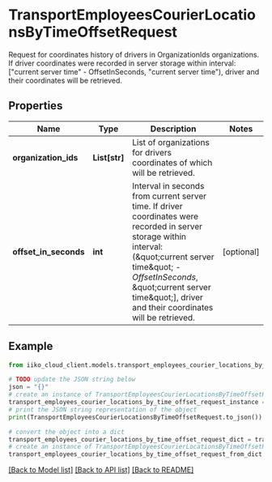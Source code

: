 # TransportEmployeesCourierLocationsByTimeOffsetRequest

Request for coordinates history of drivers in OrganizationIds organizations.  If driver coordinates were recorded in server storage within interval:   [\"current server time\" - OffsetInSeconds, \"current server time\"),  driver and their coordinates will be retrieved.

## Properties

Name | Type | Description | Notes
------------ | ------------- | ------------- | -------------
**organization_ids** | **List[str]** | List of organizations for drivers coordinates of which will be retrieved. | 
**offset_in_seconds** | **int** | Interval in seconds from current server time.   If driver coordinates were recorded in server storage   within interval: (\&quot;current server time\&quot; - *OffsetInSeconds*, \&quot;current server time\&quot;],  driver and their coordinates will be retrieved. | [optional] 

## Example

```python
from iiko_cloud_client.models.transport_employees_courier_locations_by_time_offset_request import TransportEmployeesCourierLocationsByTimeOffsetRequest

# TODO update the JSON string below
json = "{}"
# create an instance of TransportEmployeesCourierLocationsByTimeOffsetRequest from a JSON string
transport_employees_courier_locations_by_time_offset_request_instance = TransportEmployeesCourierLocationsByTimeOffsetRequest.from_json(json)
# print the JSON string representation of the object
print(TransportEmployeesCourierLocationsByTimeOffsetRequest.to_json())

# convert the object into a dict
transport_employees_courier_locations_by_time_offset_request_dict = transport_employees_courier_locations_by_time_offset_request_instance.to_dict()
# create an instance of TransportEmployeesCourierLocationsByTimeOffsetRequest from a dict
transport_employees_courier_locations_by_time_offset_request_from_dict = TransportEmployeesCourierLocationsByTimeOffsetRequest.from_dict(transport_employees_courier_locations_by_time_offset_request_dict)
```
[[Back to Model list]](../README.md#documentation-for-models) [[Back to API list]](../README.md#documentation-for-api-endpoints) [[Back to README]](../README.md)


